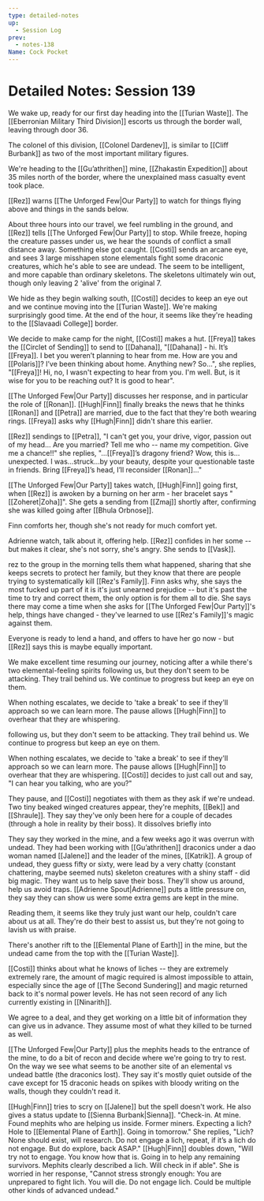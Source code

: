 ```yaml
---
type: detailed-notes
up:
  - Session Log
prev:
  - notes-138
Name: Cock Pocket
---
```

# Detailed Notes: Session 139

We wake up, ready for our first day heading into the [[Turian Waste]]. The [[Eberronian Military Third Division]] escorts us through the border wall, leaving through door 36. 

The colonel of this division, [[Colonel Dardenev]], is similar to [[Cliff Burbank]] as two of the most important military figures. 

We're heading to the [[Gu’athrithen]] mine, [[Zhakastin Expedition]] about 35 miles north of the border, where the unexplained mass casualty event took place. 

[[Rez]] warns [[The Unforged Few|Our Party]] to watch for things flying above and things in the sands below. 

About three hours into our travel, we feel rumbling in the ground, and [[Rez]] tells [[The Unforged Few|Our Party]] to stop. While freeze, hoping the creature passes under us, we hear the sounds of conflict a small distance away. Something else got caught. [[Costi]] sends an arcane eye, and sees 3 large misshapen stone elementals fight some draconic creatures, which he's able to see are undead. The seem to be intelligent, and more capable than ordinary skeletons. The skeletons ultimately win out, though only leaving 2 'alive' from the original 7.

We hide as they begin walking south, [[Costi]] decides to keep an eye out and we continue moving into the [[Turian Waste]]. We're making surprisingly good time. At the end of the hour, it seems like they're heading to the [[Slavaadi College]] border. 

We decide to make camp for the night, [[Costi]] makes a hut. [[Freya]] takes the [[Circlet of Sending]] to send to [[Dahana]], "[[Dahana]] - hi. It’s [[Freya]]. I bet you weren’t planning to hear from me. How are you and [[Polaris]]? I’ve been thinking about home. Anything new? So…", she replies, "[[Freya]]! Hi, no, I wasn't expecting to hear from you. I'm well. But, is it wise for you to be reaching out? It is good to hear".

[[The Unforged Few|Our Party]] discusses her response, and in particular the role of [[Ronan]]. [[Hugh|Finn]] finally breaks the news that he thinks [[Ronan]] and [[Petra]] are married, due to the fact that they're both wearing rings. [[Freya]] asks why [[Hugh|Finn]] didn't share this earlier.  

[[Rez]] sendings to [[Petra]], "I can't get you, your drive, vigor, passion out of my head... Are you married? Tell me who -- name my competition. Give me a chance!!" she replies, "…[[Freya]]’s dragony friend? Wow, this is…unexpected. I was…struck…by your beauty, despite your questionable taste in friends. Bring [[Freya]]’s head, I’ll reconsider [[Ronan]]…"

[[The Unforged Few|Our Party]] takes watch, [[Hugh|Finn]] going first, when [[Rez]] is awoken by a burning on her arm - her bracelet says "[[Zoheret|Zoha]]". She gets a sending from [[Zmaj]] shortly after, confirming she was killed going after [[Bhula Orbnose]]. 

Finn comforts her, though she's not ready for much comfort yet. 

Adrienne watch, talk about it, offering help. [[Rez]] confides in her some -- but makes it clear, she's not sorry, she's angry. She sends to [[Vask]].

rez to the group in the morning tells them what happened, sharing that she keeps secrets to protect her family, but they know that there are people trying to systematically kill [[Rez's Family]]. Finn asks why, she says the most fucked up part of it is it's just unearned prejudice -- but it's past the time to try and correct them, the only option is for them all to die. She says there may come a time when she asks for [[The Unforged Few|Our Party]]'s help, things have changed - they've learned to use [[Rez's Family]]'s magic against them. 

Everyone is ready to lend a hand, and offers to have her go now - but [[Rez]] says this is maybe equally important. 

We make excellent time resuming our journey, noticing after a while there's two elemental-feeling spirits following us, but they don't seem to be attacking. They trail behind us. We continue to progress but keep an eye on them. 

When nothing escalates, we decide to 'take a break' to see if they'll approach so we can learn more. The pause allows [[Hugh|Finn]] to overhear that they are whispering. 

following us, but they don't seem to be attacking. They trail behind us. We continue to progress but keep an eye on them. 

When nothing escalates, we decide to 'take a break' to see if they'll approach so we can learn more. The pause allows [[Hugh|Finn]] to overhear that they are whispering. [[Costi]] decides to just call out and say, "I can hear you talking, who are you?"

They pause, and [[Costi]] negotiates with them as they ask if we're undead. Two tiny beaked winged creatures appear, they're mephits, [[Bek]] and [[Shraule]]. They say they've only been here for a couple of decades (through a hole in reality by their boss). It dissolves briefly into 

They say they worked in the mine, and a few weeks ago it was overrun with undead. They had been working with [[Gu’athrithen]] draconics under a dao woman named [[Jalene]] and the leader of the mines, [[Katrik]]. A group of undead, they guess fifty or sixty, were lead by a very chatty (constant chattering, maybe seemed nuts) skeleton creatures with a shiny staff - did big magic. They want us to help save their boss. They'll show us around, help us avoid traps. [[Adrienne Spout|Adrienne]] puts a little pressure on, they say they can show us were some extra gems are kept in the mine. 

Reading them, it seems like they truly just want our help, couldn't care about us at all. They're do their best to assist us, but they're not going to lavish us with praise. 

There's another rift to the [[Elemental Plane of Earth]] in the mine, but the undead came from the top with the [[Turian Waste]]. 

[[Costi]] thinks about what he knows of liches -- they are extremely extremely rare, the amount of magic required is almost impossible to attain, especially since the age of [[The Second Sundering]] and magic returned back to it's normal power levels. He has not seen record of any lich currently existing in [[Ninarith]]. 

We agree to a deal, and they get working on a little bit of information they can give us in advance. They assume most of what they killed to be turned as well. 

[[The Unforged Few|Our Party]] plus the mephits heads to the entrance of the mine, to do a bit of recon and decide where we're going to try to rest. On the way we see what seems to be another site of an elemental vs undead battle (the draconics lost). They say it's mostly quiet outside of the cave except for 15 draconic heads on spikes with bloody writing on the walls, though they couldn't read it. 

[[Hugh|Finn]] tries to scry on [[Jalene]] but the spell doesn't work. He also gives a status update to [[Sienna Burbank|Sienna]]. "Check-in. At mine. Found mephits who are helping us inside. Former miners. Expecting a lich? Hole to [[Elemental Plane of Earth]]. Going in tomorrow." She replies, "Lich? None should exist, will research. Do not engage a lich, repeat, if it’s a lich do not engage. But do explore, back ASAP." [[Hugh|Finn]] doubles down, "Will try not to engage. You know how that is. Going in to help any remaining survivors. Mephits clearly described a lich. Will check in if able". She is worried in her response, "Cannot stress strongly enough: You are unprepared to fight lich. You will die. Do not engage lich. Could be multiple other kinds of advanced undead."






